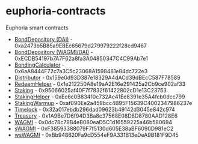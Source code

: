 # euphoria-contracts
Euphoria smart contracts

- [BondDepository (DAI)](https://explorer.harmony.one/address/0xa2473b5B85a9EBEc65679d279979222f28cd9467?activeTab=7) - 0xa2473b5B85a9EBEc65679d279979222f28cd9467
- [BondDepository (WAGMI/DAI)](https://explorer.harmony.one/address/0xECDB54197b7A7F62a8fa3A04850347C4C99Ab7e1?activeTab=7) - 0xECDB54197b7A7F62a8fa3A04850347C4C99Ab7e1
- [BondingCalculator](https://explorer.harmony.one/address/0x6aA8444F72c7a3C5c23068A1598481e84dc722e3?activeTab=7) - 0x6aA8444F72c7a3C5c23068A1598481e84dc722e3
- [Distributor](https://explorer.harmony.one/address/0x159e0d93D387e18329A4dACd39dBEcC587F78589?activeTab=7) - 0x159e0d93D387e18329A4dACd39dBEcC587F78589
- [RedeemHelper](https://explorer.harmony.one/address/0x1e212250A8e19aA2E16e291425a2Cb9ce902af33?activeTab=7) - 0x1e212250A8e19aA2E16e291425a2Cb9ce902af33
- [Staking](https://explorer.harmony.one/address/0x95066025af40F7f7832f61422802cD1e13C23753?activeTab=7) - 0x95066025af40F7f7832f61422802cD1e13C23753
- [StakingHelper](https://explorer.harmony.one/address/0xEc6c0B83410c732Ac41Ee8391e35A4fcb0dcc799?activeTab=7) - 0xEc6c0B83410c732Ac41Ee8391e35A4fcb0dcc799
- [StakingWarmup](https://explorer.harmony.one/address/0xaf090Ee2a459bcc4B95F15639C4002347986237e?activeTab=7) - 0xaf090Ee2a459bcc4B95F15639C4002347986237e
- [Timelock](https://explorer.harmony.one/address/0x32a017ebdb296dad09623b49142d3045e842c974?activeTab=7) - 0x32a017ebdb296dad09623b49142d3045e842c974
- [Treasury](https://explorer.harmony.one/address/0x1A9Be7D6f94D3Ba8c37568E08D8D8780AAD128E6?activeTab=7) - 0x1A9Be7D6f94D3Ba8c37568E08D8D8780AAD128E6
- [WAGMI](https://explorer.harmony.one/address/0x0dc78c79B4eB080eaD5C1d16559225a46b580694?activeTab=7) - 0x0dc78c79B4eB080eaD5C1d16559225a46b580694
- [sWAGMI](https://explorer.harmony.one/address/0xF38593388079F7f5130d605E38aBF6090D981eC2?activeTab=7) - 0xF38593388079F7f5130d605E38aBF6090D981eC2
- [wsWAGMI](https://explorer.harmony.one/address/0xBb948620Fa9cD554eF9A331B13eDeA9B181F9D45?activeTab=7) - 0xBb948620Fa9cD554eF9A331B13eDeA9B181F9D45
